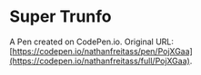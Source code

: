 # Super Trunfo 

A Pen created on CodePen.io. Original URL: [https://codepen.io/nathanfreitass/pen/PojXGaa](https://codepen.io/nathanfreitass/full/PojXGaa).


